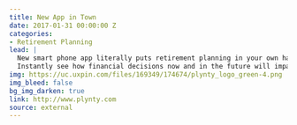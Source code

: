 ```yaml
---
title: New App in Town
date: 2017-01-31 00:00:00 Z
categories:
- Retirement Planning
lead: |
  New smart phone app literally puts retirement planning in your own hands.
  Instantly see how financial decisions now and in the future will impact your retirement income.
img: https://uc.uxpin.com/files/169349/174674/plynty_logo_green-4.png
img_bleed: false
bg_img_darken: true
link: http://www.plynty.com
source: external
---
```


